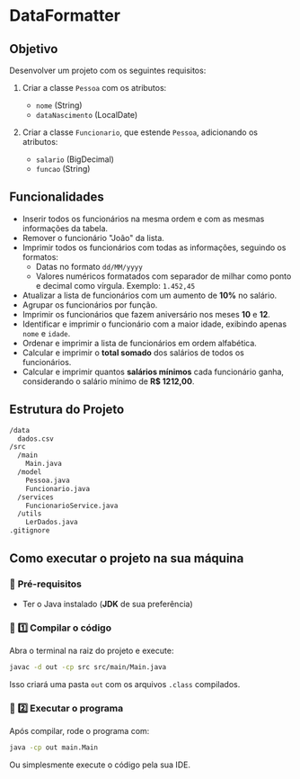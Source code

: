 # DataFormatter

## Objetivo

Desenvolver um projeto com os seguintes requisitos:

1. Criar a classe `Pessoa` com os atributos:

   - `nome` (String)
   - `dataNascimento` (LocalDate)

2. Criar a classe `Funcionario`, que estende `Pessoa`, adicionando os atributos:

   - `salario` (BigDecimal)
   - `funcao` (String)

## Funcionalidades

- Inserir todos os funcionários na mesma ordem e com as mesmas informações da tabela.
- Remover o funcionário "João" da lista.
- Imprimir todos os funcionários com todas as informações, seguindo os formatos:
  - Datas no formato `dd/MM/yyyy`
  - Valores numéricos formatados com separador de milhar como ponto e decimal como vírgula. Exemplo: `1.452,45`
- Atualizar a lista de funcionários com um aumento de **10%** no salário.
- Agrupar os funcionários por função.
- Imprimir os funcionários que fazem aniversário nos meses **10** e **12**.
- Identificar e imprimir o funcionário com a maior idade, exibindo apenas `nome` e `idade`.
- Ordenar e imprimir a lista de funcionários em ordem alfabética.
- Calcular e imprimir o **total somado** dos salários de todos os funcionários.
- Calcular e imprimir quantos **salários mínimos** cada funcionário ganha, considerando o salário mínimo de **R\$ 1212,00**.

## Estrutura do Projeto

```bash
/data
  dados.csv
/src
  /main
    Main.java
  /model
    Pessoa.java
    Funcionario.java
  /services
    FuncionarioService.java
  /utils
    LerDados.java
.gitignore
```

## Como executar o projeto na sua máquina

### 📌 **Pré-requisitos**

- Ter o Java instalado (**JDK** de sua preferência)

### 🔹 **1️⃣ Compilar o código**

Abra o terminal na raiz do projeto e execute:

```bash
javac -d out -cp src src/main/Main.java
```

Isso criará uma pasta `out` com os arquivos `.class` compilados.

### 🔹 **2️⃣ Executar o programa**

Após compilar, rode o programa com:

```bash
java -cp out main.Main
```

Ou simplesmente execute o código pela sua IDE.

